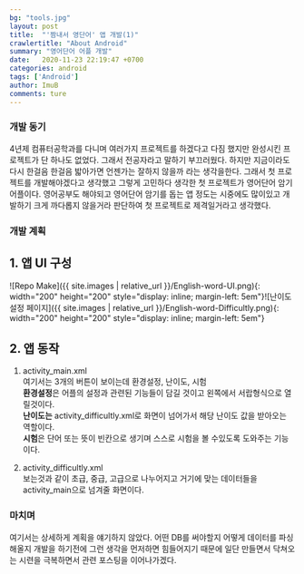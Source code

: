 ```yaml
---
bg: "tools.jpg"
layout: post
title:  "'짬내서 영단어' 앱 개발(1)"
crawlertitle: "About Android"
summary: "영어단어 어플 개발"
date:   2020-11-23 22:19:47 +0700
categories: android
tags: ['Android']
author: ImuB
comments: ture
---
```

### 개발 동기

4년제 컴퓨터공학과를 다니며 여러가지 프로젝트를 하겠다고 다짐 했지만 완성시킨 프로젝트가 단 하나도 없었다. 그래서 전공자라고 말하기 부끄러웠다. 하지만 지금이라도 다시 한걸음 한걸음 밟아가면 언젠가는 잘하지 않을까 라는 생각을한다. 그래서 첫 프로젝트를 개발해야겠다고 생각했고   그렇게 고민하다 생각한 첫 프로젝트가 영어단어 암기 어플이다. 영어공부도 해야되고 영어단어 암기를 돕는 앱 정도는 시중에도 많이있고 개발하기 크게 까다롭지 않을거라 판단하여 첫 프로젝트로 제격일거라고 생각했다.

### 개발 계획

## 1. 앱 UI 구성
![Repo Make]({{ site.images | relative_url }}/English-word-UI.png){: width="200" height="200" style="display: inline; margin-left: 5em"}![난이도 설정 페이지]({{ site.images | relative_url }}/English-word-Difficultly.png){: width="200" height="200" style="display: inline; margin-left: 5em"}

## 2. 앱 동작

1. activity_main.xml   
여기서는 3개의 버튼이 보이는데 환경설정, 난이도, 시험   
**환경설정**은 어플의 설정과 관련된 기능들이 담길 것이고 왼쪽에서 서랍형식으로 열릴것이다.   
**난이도는** activity_difficultly.xml로 화면이 넘어가서 해당 난이도 값을 받아오는 역할이다.   
**시험**은 단어 또는 뜻이 빈칸으로 생기며 스스로 시험을 볼 수있도록 도와주는 기능이다.

2. activity_difficultly.xml    
보는것과 같이 초급, 중급, 고급으로 나누어지고 거기에 맞는 데이터들을 activity_main으로 넘겨줄 화면이다.

### 마치며

여기서는 상세하게 계획을 얘기하지 않았다. 어떤 DB를 써야할지 어떻게 데이터를 파싱해올지 개발을 하기전에 그런 생각을 먼저하면 힘들어지기 때문에 일단 만들면서 닥쳐오는 시련을 극복하면서 관련 포스팅을 이어나가겠다.
